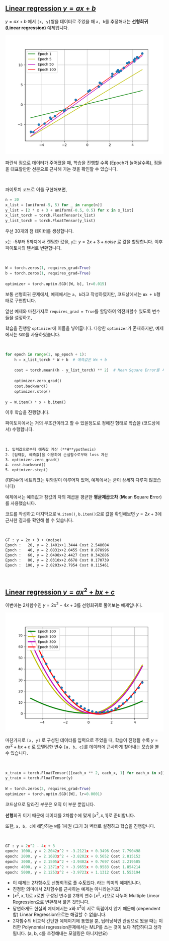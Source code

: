 
<br>

## [Linear regression $y = ax + b$](3.2.LinearRegression/linear_regression1.py)

$y = ax + b$ 에서 `[x, y]`쌍을 데이터로 주었을 때 `a, b`를 추정해내는 **선형회귀 (Linear regression)** 예제입니다.

![linear_regression1_image](linear_regression1.png)

파란색 점으로 데이터가 주어졌을 때, 학습을 진행할 수록 (Epoch가 늘어날수록), 점들을 대표할만한 선분으로 근사해 가는 것을 확인할 수 있습니다.

<br>

파이토치 코드로 이를 구현해보면, 

```python
n = 30
x_list = [uniform(-5, 5) for _ in range(n)]
y_list = [2 * x + 3 + uniform(-0.5, 0.5) for x in x_list]
x_list_torch = torch.FloatTensor(x_list)
y_list_torch = torch.FloatTensor(y_list)
```

우선 30개의 점 데이터를 생성합니다. 

`x`는 -5부터 5까지에서 랜덤한 값을,
`y`는 $y = 2x + 3 + noise$ 로 값을 할당합니다. 이후 파이토치의 텐서로 변환합니다.


<br>

```python
W = torch.zeros(1, requires_grad=True)
b = torch.zeros(1, requires_grad=True)

optimizer = torch.optim.SGD([W, b], lr=0.015)
```

보통 선형회귀 문제에서, 예제에서는 `a, b`라고 작성하였지만, 코드상에서는 `Wx + b`형태로 구현합니다.

앞선 예제와 마찬가지로 `requires_grad = True`를 할당하여 역전파할수 있도록 변수들을 설정하고,

학습을 진행할 `optimizer`에 이들을 넣어줍니다. 다양한 `optimizer`가 존재하지만, 예제에서는 `SGD`를 사용하였습니다. 


<br>

```python
for epoch in range(1, np_epoch + 1):
    h = x_list_torch * W + b  # 예측값은 Wx + b

    cost = torch.mean((h - y_list_torch) ** 2)  # Mean Square Error를 사용

    optimizer.zero_grad()
    cost.backward()
    optimizer.step()
    
y = W.item() * x + b.item()
```

이후 학습을 진행합니다. 

파이토치에서는 거의 무조건이라고 할 수 있을정도로 정해진 형태로 학습을 (코드상에서) 수행합니다.

<br>

```
1. 입력값으로부터 예측값 계산 (**H**ypothesis)
2. [입력값, 예측값]을 이용하여 손실함수로부터 loss 계산
3. optimizer.zero_grad()
4. cost.backward()
5. optimizer.step()
```
(대다수의 네트워크는 위와같이 이루어져 있어, 예제에서는 굳이 상세히 다루지 않겠습니다)

예제에서는 예측값과 참값의 차의 제곱을 평균한 **평균제곱오차** (**M**ean **S**quare **E**rror)를 사용했습니다.
 
코드를 작성하고 마지막으로 `W.item()`, `b.item()`으로 값을 확인해보면 $y = 2x + 3$에 근사한 결과를 확인해 볼 수 있습니다.

<br>

```
GT : y = 2x + 3 + (noise)
Epoch :   20, y = 2.1401x+1.3444 Cost 2.548604
Epoch :   40, y = 2.0831x+2.0455 Cost 0.878996
Epoch :   60, y = 2.0498x+2.4427 Cost 0.342886
Epoch :   80, y = 2.0310x+2.6678 Cost 0.170739
Epoch :  100, y = 2.0203x+2.7954 Cost 0.115461
```

<br>

## [Linear regression $y = ax^2 + bx + c$](linear_regression2.py)

이번에는 2차함수인 $y = 2x^2 - 4x + 3$를 선형회귀로 풀어보는 예제입니다.

![linear_regression2_image](linear_regression2.png)

마찬가지로 `[x, y]` 로 구성된 데이터를 입력으로 주었을 때, 학습이 진행될 수록 $y = ax^2 + bx + c$ 로 모델링한 변수 `[a, b, c]`를 데이터에 근사하게 찾아내는 모습을 볼 수 있습니다.

<br>

```python
x_train = torch.FloatTensor([[each_x ** 2, each_x, 1] for each_x in x])
y_train = torch.FloatTensor(y)

W = torch.zeros(3, requires_grad=True)
optimizer = torch.optim.SGD([W], lr=0.0001)
```

코드상으로 달라진 부분은 오직 이 부분 뿐입니다.

**선형**회귀 이기 때문에 데이터를 2차함수에 맞게 $[x^2, x, 1]$로 준비합니다.

또한, `a, b, c`에 해당하는 `W`를 1차원 (크기 3) 벡터로 설정하고 학습을 진행합니다.

<br>

```python
GT : y = 2x^2 - 4x + 3
epoch: 1000, y = 2.2042x^2 + -3.2121x + 0.3496 Cost 7.790498
epoch: 2000, y = 2.1683x^2 + -3.8202x + 0.5652 Cost 2.815152
epoch: 3000, y = 2.1505x^2 + -3.9402x + 0.7697 Cost 2.219505
epoch: 4000, y = 2.1371x^2 + -3.9655x + 0.9583 Cost 1.854214
epoch: 5000, y = 2.1253x^2 + -3.9723x + 1.1312 Cost 1.553194
```

* 이 예제는 2차함수도 선형회귀로 풀 수**도**있다. 라는 의미의 예제입니다.
* 진정한 의미에서 2차함수를 근사하는 예제는 아니라는거죠!
* $[x^2, x, 1]$로 $x$로만 구성된 변수를 2개의 변수 $[x^2, x]$으로 나누어 Multiple Linear Regression으로 변환해서 풀은 것입니다.
* 당연하게도 현실의 예제에서는 $x$와 $x^2$이 서로 독립이지 않기 때문에 (dependent함) Linear Regression으로는 해결할 수 없습니다.
* 2차함수의 비교적 간단한 예제이기에 통했을 뿐, 딥러닝적인 관점으로 봤을 때는 이러한 Polynomial regression문제에서는 MLP를 쓰는 것이 보다 적합하다고 생각됩니다. (a, b, c를 추정해내는 모델링은 아니지만요)


